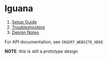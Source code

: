 # Iguana

1. [Setup Guide](doc/setup.md)
1. [Troubleshooting](doc/troubleshooting.md)
1. [Design Notes](doc/design.md)

For API documentation, see `INSERT_WEBSITE_HERE`

**NOTE**: this is still a _prototype_ design
